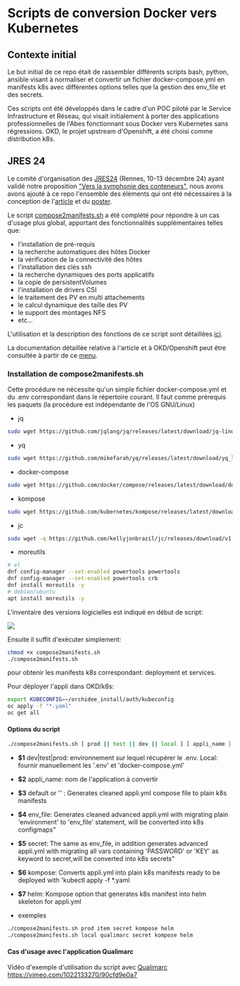 # Scripts de conversion Docker vers Kubernetes


## Contexte initial

Le but initial de ce repo était de rassembler différents scripts bash, python, ansible visant à normaliser et convertir un fichier docker-compose.yml en manifests k8s avec différentes options telles que la gestion des env_file et des secrets. 

Ces scripts ont été développés dans le cadre d'un POC piloté par le Service Infrastructure et Réseau, qui visait initialement à porter des applications professionnelles de l'Abes fonctionnant sous Docker vers Kubernetes sans régressions. OKD, le projet upstream d'Openshift, a été choisi comme distribution k8s.

## JRES 24
Le comité d'organisation des [JRES24](https://2024.jres.org/) (Rennes, 10-13 décembre 24) ayant validé notre proposition ["Vers la symphonie des conteneurs"](https://2024.jres.org/programme#modal-23), nous avons avons ajouté à ce repo l'ensemble des éléments qui ont été nécessaires à la conception de l'[article](documentation/article_jres24.md) et du [poster](documentation/files/poster-jres-2024.jpg).

Le script [compose2manifests.sh](compose2manifests.sh) a été complété pour répondre à un cas d'usage plus global, apportant des fonctionnalités supplémentaires telles que:
  * l'installation de pré-requis
  * la recherche automatiques des hôtes Docker
  * la vérification de la connectivité des hôtes 
  * l'installation des clés ssh
  * la recherche dynamiques des ports applicatifs
  * la copie de persistentVolumes
  * l'installation de drivers CSI
  * le traitement des PV en multi attachements
  * le calcul dynamique des taille des PV
  * le support des montages NFS
  * etc...

L'utilisation et la description des fonctions de ce script sont détaillées [ici](documentation/compose2manifests_functions.md).

La documentation détaillée relative à l'article et à OKD/Openshift peut être consultée à partir de ce [menu](documentation/README.md).

### Installation de compose2manifests.sh
Cette procédure ne nécessite qu'un simple fichier docker-compose.yml et du .env correspondant dans le répertoire courant. 
Il faut comme prérequis les paquets (la procédure est indépendante de l'OS GNU/Linux)
- jq
```bash
sudo wget https://github.com/jqlang/jq/releases/latest/download/jq-linux-amd64 -O /usr/local/bin/jq &&  sudo  chmod +x /usr/local/bin/jq
```
- yq
```bash
sudo wget https://github.com/mikefarah/yq/releases/latest/download/yq_linux_amd64 -O /usr/local/bin/yq &&  sudo  chmod +x /usr/local/bin/yq
```
- docker-compose
```bash
sudo wget https://github.com/docker/compose/releases/latest/download/docker-compose-linux-aarch64 -O /usr/local/bin/docker-compose &&  sudo  chmod +x /usr/bin/local/docker-compose
```
- kompose
```bash
sudo wget https://github.com/kubernetes/kompose/releases/latest/download/kompose-linux-amd64 -O /usr/local/bin/kompose &&  sudo  chmod +x /usr/local/bin/kompose
```
- jc
```bash
sudo wget -q https://github.com/kellyjonbrazil/jc/releases/download/v1.25.3/jc-1.25.3-linux-x86_64.tar.gz -O /usr/local/bin/ | tar xzf - |chmod +x /usr/local/bin/jc
```
- moreutils
```bash
# el
dnf config-manager --set-enabled powertools powertools
dnf config-manager --set-enabled powertools crb
dnf install moreutils -y 
# debian/ubuntu
apt install moreutils -y
```

L'inventaire des versions logicielles est indiqué en début de script:

![](documentation/files/Sélection_529.png)

Ensuite il suffit d'exécuter simplement:
```bash
chmod +x compose2manifests.sh
./compose2manifests.sh 
```

pour obtenir les manifests k8s correspondant: deployment et services.

Pour déployer l'appli dans OKD/k8s:
```bash
export KUBECONFIG=~/orchidee_install/auth/kubeconfig
oc apply -f "*.yaml"
oc get all

```
#### Options du script

```bash
./compose2manifests.sh [ prod || test || dev || local ] [ appli_name ] [default || '' || secret || env_file | help] [kompose] [helm]

```

- **$1** dev|test|prod: environnement sur lequel récupérer le .env. Local: fournir manuellement les '.env' et 'docker-compose.yml'

- **$2** appli_name: nom de l'application à convertir

- **$3** default or '' : Generates cleaned appli.yml compose file to plain k8s manifests

- **$4** env_file: Generates cleaned advanced appli.yml with migrating plain 'environment' to 'env_file' statement, will be converted into k8s configmaps"

- **$5** secret: The same as env_file, in addition generates advanced appli.yml with migrating all vars containing 'PASSWORD' or 'KEY' as keyword to secret,will be converted into k8s secrets"

- **$6** kompose: Converts appli.yml into plain k8s manifests ready to be deployed with 'kubectl apply -f *.yaml

- **$7** helm: Kompose option that generates k8s manifest into helm skeleton for appli.yml

- exemples
```bash
./compose2manifests.sh prod item secret kompose helm
./compose2manifests.sh local qualimarc secret kompose helm
```

#### Cas d'usage avec l'application Qualimarc
Vidéo d'exemple d'utilisation du script avec [Qualimarc](https://qualimarc.sudoc.fr)  
https://vimeo.com/1022133270/90cfd9e0a7 
